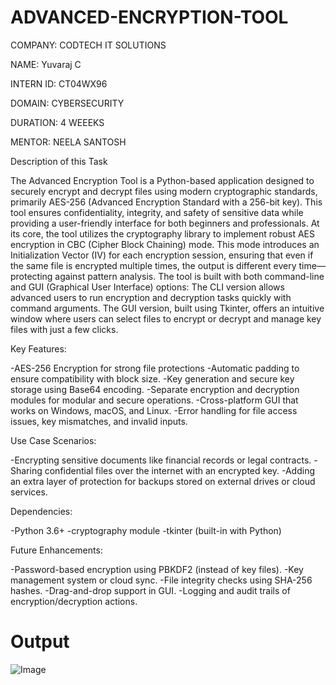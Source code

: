 # ADVANCED-ENCRYPTION-TOOL

COMPANY: CODTECH IT SOLUTIONS

NAME: Yuvaraj C

INTERN ID: CT04WX96

DOMAIN: CYBERSECURITY

DURATION: 4 WEEEKS

MENTOR: NEELA SANTOSH

Description of this Task

The Advanced Encryption Tool is a Python-based application designed to securely encrypt and decrypt files using modern cryptographic standards, primarily AES-256 (Advanced Encryption Standard with a 256-bit key). This tool ensures confidentiality, integrity, and safety of sensitive data while providing a user-friendly interface for both beginners and professionals.
At its core, the tool utilizes the cryptography library to implement robust AES encryption in CBC (Cipher Block Chaining) mode. This mode introduces an Initialization Vector (IV) for each encryption session, ensuring that even if the same file is encrypted multiple times, the output is different every time—protecting against pattern analysis.
The tool is built with both command-line and GUI (Graphical User Interface) options: 
The CLI version allows advanced users to run encryption and decryption tasks quickly with command arguments.
The GUI version, built using Tkinter, offers an intuitive window where users can select files to encrypt or decrypt and manage key files with just a few clicks.

Key Features:

-AES-256 Encryption for strong file protections
-Automatic padding to ensure compatibility with block size.
-Key generation and secure key storage using Base64 encoding.
-Separate encryption and decryption modules for modular and secure operations.
-Cross-platform GUI that works on Windows, macOS, and Linux.
-Error handling for file access issues, key mismatches, and invalid inputs.

Use Case Scenarios:

-Encrypting sensitive documents like financial records or legal contracts.
-Sharing confidential files over the internet with an encrypted key.
-Adding an extra layer of protection for backups stored on external drives or cloud services.

Dependencies:

-Python 3.6+
-cryptography module
-tkinter (built-in with Python)

Future Enhancements:

-Password-based encryption using PBKDF2 (instead of key files).
-Key management system or cloud sync.
-File integrity checks using SHA-256 hashes.
-Drag-and-drop support in GUI.
-Logging and audit trails of encryption/decryption actions.

# Output

![Image](https://github.com/user-attachments/assets/34d01a46-feda-4109-b092-6bb93ef90585)





